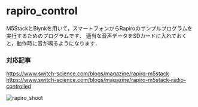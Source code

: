# rapiro_control

M5StackとBlynkを用いて，スマートフォンからRapiroのサンプルプログラムを実行するためのプログラムです．
適当な音声データをSDカードに入れておくと，動作時に音が鳴るようになります．

### 対応記事  
https://www.switch-science.com/blogs/magazine/rapiro-m5stack  
https://www.switch-science.com/blogs/magazine/rapiro-m5stack-radio-controlled

![rapiro_shoot](https://github.com/VIMe531/rapiro_control/assets/73297677/d6d1a4eb-92b0-40df-a639-b1fe5781653d)
